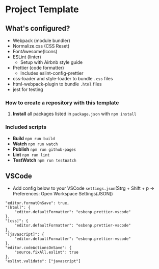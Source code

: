 # Project Template

## What's configured?

- Webpack (module bundler)
- Normalize.css (CSS Reset)
- FontAwesome(Icons)
- ESLint (linter)
  - Setup with Airbnb style guide
- Prettier (code formatter)
  - Includes eslint-config-prettier
- css-loader and style-loader to bundle `.css` files
- html-webpack-plugin to bundle `.html` files
- jest for testing

### How to create a repository with this template

1. **Install** all packages listed in `package.json` with `npm install`

### Included scripts

- **Build** `npm run build`
- **Watch** `npm run watch`
- **Publish** `npm run github-pages`
- **Lint** `npm run lint`
- **TestWatch** `npm run testWatch`

## VSCode

- Add config below to your VSCode `settings.json`(Strg + Shift + p -> Preferences: Open Workspace Settings(JSON))

```
"editor.formatOnSave": true,
"[html]": {
    "editor.defaultFormatter": "esbenp.prettier-vscode"
},
"[css]": {
    "editor.defaultFormatter": "esbenp.prettier-vscode"
},
"[javascript]": {
    "editor.defaultFormatter": "esbenp.prettier-vscode"
},
"editor.codeActionsOnSave": {
    "source.fixAll.eslint": true
},
"eslint.validate": ["javascript"]
```
